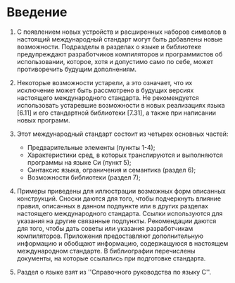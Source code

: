 # Введение

1. С появлением новых устройств и расширенных наборов символов в настоящий международный стандарт могут быть добавлены новые возможности.
Подразделы в разделах о языке и библиотеке предупреждают разработчиков компиляторов и программистов об использовании, которое, хотя и допустимо само по себе, может противоречить будущим дополнениям.

2. Некоторые возможности устарели, а это означает, что их исключение может быть рассмотрено в будущих версиях настоящего международного стандарта.
Не рекомендуется использовать устаревшие возможности в новых реализациях языка [6.11] и его стандартной библиотеки [7.31], а также при написании новых программ.

3. Этот международный стандарт состоит из четырех основных частей:
   - Предварительные элементы (пункты 1-4);
   - Характеристики сред, в которых транслируются и выполняются программы на языке Си (пункт 5);
   - Синтаксис языка, ограничения и семантика (раздел 6);
   - Возможности библиотеки (раздел 7);
  
4. Примеры приведены для иллюстрации возможных форм описанных конструкций. Сноски даются для того, чтобы подчеркнуть влияние правил, описанных в данном подпункте или в других разделах настоящего международного стандарта. Ссылки используются для указания на другие связанные подпункты. Рекомендации даются для того, чтобы дать советы или указания разработчикам компиляторов. Приложения предоставляют дополнительную информацию и обобщают информацию, содержащуюся в настоящем международном стандарте. В библиографии перечислены документы, на которые ссылались при подготовке стандарта.

5. Раздел о языке взят из ''Справочного руководства по языку C''.
